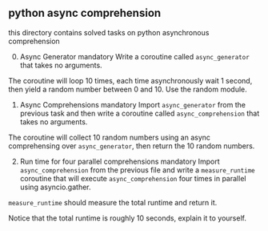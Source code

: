 ## python async comprehension

this directory contains solved tasks on python asynchronous comprehension

0. Async Generator
mandatory
Write a coroutine called `async_generator` that takes no arguments.

The coroutine will loop 10 times, each time asynchronously wait 1 second, then yield a random number between 0 and 10. Use the random module.

1. Async Comprehensions
mandatory
Import `async_generator` from the previous task and then write a coroutine called `async_comprehension` that takes no arguments.

The coroutine will collect 10 random numbers using an async comprehensing over `async_generator`, then return the 10 random numbers.

2. Run time for four parallel comprehensions
mandatory
Import `async_comprehension` from the previous file and write a `measure_runtime` coroutine that will execute `async_comprehension` four times in parallel using asyncio.gather.

`measure_runtime` should measure the total runtime and return it.

Notice that the total runtime is roughly 10 seconds, explain it to yourself.
